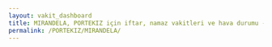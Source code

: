 ```yaml
---
layout: vakit_dashboard
title: MIRANDELA, PORTEKIZ için iftar, namaz vakitleri ve hava durumu - ilçe/eyalet seç
permalink: /PORTEKIZ/MIRANDELA/
---
```


<script type="text/javascript">
  var GLOBAL_COUNTRY = 'PORTEKIZ';
  var GLOBAL_CITY = 'MIRANDELA';
  var GLOBAL_STATE = '';
  var lat = 72;
  var lon = 21;
</script>
